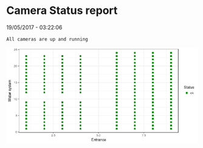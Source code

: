 Camera Status report
================
19/05/2017 - 03:22:06

    All cameras are up and running

![](camreport_files/figure-markdown_github/unnamed-chunk-2-1.png)
